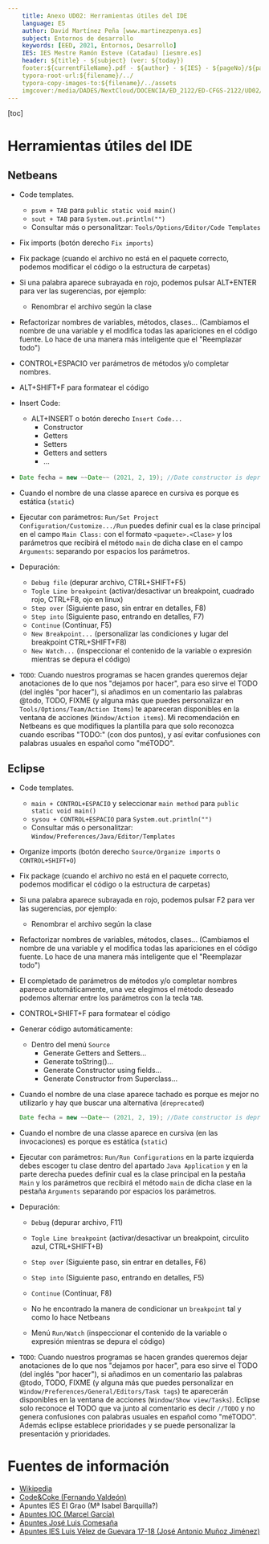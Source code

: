 ```yaml
---
    title: Anexo UD02: Herramientas útiles del IDE
    language: ES
    author: David Martínez Peña [www.martinezpenya.es]
    subject: Entornos de desarrollo
    keywords: [EED, 2021, Entornos, Desarrollo]
    IES: IES Mestre Ramón Esteve (Catadau) [iesmre.es]
    header: ${title} - ${subject} (ver: ${today}) 
    footer:${currentFileName}.pdf - ${author} - ${IES} - ${pageNo}/${pageCount}
    typora-root-url:${filename}/../
    typora-copy-images-to:${filename}/../assets
    imgcover:/media/DADES/NextCloud/DOCENCIA/ED_2122/ED-CFGS-2122/UD02/assets/cover.png
---
```

[toc]
# Herramientas útiles del IDE

## Netbeans

- Code templates.

  - `psvm + TAB` para `public static void main()`
  - `sout + TAB` para `System.out.println("")`
  - Consultar más o personalitzar: `Tools/Options/Editor/Code Templates`

- Fix imports (botón derecho `Fix imports`)

- Fix package (cuando el archivo no está en el paquete correcto, podemos modificar el código o la estructura de carpetas)

- Si una palabra aparece subrayada en rojo, podemos pulsar ALT+ENTER para ver las sugerencias, por ejemplo:

  - Renombrar el archivo según la clase

- Refactorizar nombres de variables, métodos, clases... (Cambiamos el nombre de una variable y el modifica todas las apariciones en el código fuente. Lo hace de una manera más inteligente que el "Reemplazar todo")

- CONTROL+ESPACIO ver parámetros de métodos y/o completar nombres.

- ALT+SHIFT+F para formatear el código

- Insert Code:

  - ALT+INSERT o botón derecho `Insert Code...`
    - Constructor
    - Getters
    - Setters
    - Getters and setters
    - ...

- ```java
  Date fecha = new ~~Date~~ (2021, 2, 19); //Date constructor is deprecated
  ```

- Cuando el nombre de una classe aparece en cursiva es porque es estática (`static`)

- Ejecutar con parámetros: `Run/Set Project Configuration/Customize.../Run` puedes definir cual es la clase principal en el campo `Main Class:` con el formato `<paquete>.<Clase>` y los parámetros que recibirá el método `main` de dicha clase en el campo `Arguments`: separando por espacios los parámetros.

- Depuración:

  - `Debug file` (depurar archivo, CTRL+SHIFT+F5)
  - `Togle Line breakpoint` (activar/desactivar un breakpoint, cuadrado rojo, CTRL+F8, ojo en linux)
  - `Step over` (Siguiente paso, sin entrar en detalles, F8)
  - `Step into` (Siguiente paso, entrando en detalles, F7)
  - `Continue` (Continuar, F5)
  - `New Breakpoint...` (personalizar las condiciones y lugar del breakpoint CTRL+SHIFT+F8)
  - `New Watch...` (inspeccionar el contenido de la variable o expresión mientras se depura el código)

- `TODO`: Cuando nuestros programas se hacen grandes queremos dejar anotaciones de lo que nos "dejamos por hacer", para eso sirve el TODO (del inglés "por hacer"), si añadimos en un comentario las palabras @todo, TODO, FIXME (y alguna más que puedes personalizar en `Tools/Options/Team/Action Items`) te apareceran disponibles en la ventana de acciones (`Window/Action items`). Mi recomendación en Netbeans es que modifiques la plantilla para que solo reconozca cuando escribas "TODO:" (con dos puntos), y así evitar confusiones con palabras usuales en español como "méTODO".

## Eclipse

- Code templates.

  - `main + CONTROL+ESPACIO` y seleccionar `main method` para `public static void main()`
  - `sysou + CONTROL+ESPACIO` para `System.out.println("")`
  - Consultar más o personalitzar: `Window/Preferences/Java/Editor/Templates`

- Organize imports (botón derecho `Source/Organize imports` o `CONTROL+SHIFT+O`)

- Fix package (cuando el archivo no está en el paquete correcto, podemos modificar el código o la estructura de carpetas)

- Si una palabra aparece subrayada en rojo, podemos pulsar F2 para ver las sugerencias, por ejemplo:

  - Renombrar el archivo según la clase

- Refactorizar nombres de variables, métodos, clases... (Cambiamos el nombre de una variable y el modifica todas las apariciones en el código fuente. Lo hace de una manera más inteligente que el "Reemplazar todo")

- El completado de parámetros de métodos y/o completar nombres aparece automáticamente, una vez elegimos el método deseado podemos alternar entre los parámetros con la tecla `TAB`.

- CONTROL+SHIFT+F para formatear el código

- Generar código automáticamente:

  - Dentro del menú `Source`
    - Generate Getters and Setters...
    - Generate toString()...
    - Generate Constructor using fields...
    - Generate Constructor from Superclass...

- Cuando el nombre de una clase aparece tachado es porque es mejor no utilizarlo y hay que buscar una alternativa (`dreprecated`)

  ```java
  Date fecha = new ~~Date~~ (2021, 2, 19); //Date constructor is deprecated
  ```

- Cuando el nombre de una classe aparece en cursiva (en las invocaciones) es porque es estática (`static`)

- Ejecutar con parámetros: `Run/Run Configurations` en la parte izquierda debes escoger tu clase dentro del apartado `Java Application` y en la parte derecha puedes definir cual es la clase principal en la pestaña `Main` y los parámetros que recibirá el método `main` de dicha clase en la pestaña `Arguments` separando por espacios los parámetros.

- Depuración:

  - `Debug` (depurar archivo, F11)

  - `Togle Line breakpoint` (activar/desactivar un breakpoint, circulito azul, CTRL+SHIFT+B)

  - `Step over` (Siguiente paso, sin entrar en detalles, F6)

  - `Step into` (Siguiente paso, entrando en detalles, F5)

  - `Continue` (Continuar, F8)
  - No he encontrado la manera de condicionar un `breakpoint` tal y como lo hace Netbeans
  
  - Menú `Run/Watch` (inspeccionar el contenido de la variable o expresión mientras se depura el código)
  
- `TODO`: Cuando nuestros programas se hacen grandes queremos dejar anotaciones de lo que nos "dejamos por hacer", para eso sirve el TODO (del inglés "por hacer"), si añadimos en un comentario las palabras @todo, TODO, FIXME (y alguna más que puedes personalizar en `Window/Preferences/General/Editors/Task tags`) te aparecerán disponibles en la ventana de acciones (`Window/Show view/Tasks`). Eclipse solo reconoce el TODO que va junto al comentario es decir `//TODO` y no genera confusiones con palabras usuales en español como "méTODO". Además eclipse establece prioridades y se puede personalizar la presentación y prioridades.

# Fuentes de información

- [Wikipedia](https://es.wikipedia.org)
- [Code&Coke (Fernando Valdeón)](http://entornos.codeandcoke.com/doku.php?id=start)
- Apuntes IES El Grao (Mª Isabel Barquilla?)
- [Apuntes IOC (Marcel García)](https://ioc.xtec.cat/materials/FP/Recursos/fp_dam_m05_/web/fp_dam_m05_htmlindex/index.html)
- [Apuntes José Luis Comesaña](https://www.sitiolibre.com/)
- [Apuntes IES Luis Vélez de Guevara 17-18 (José Antonio Muñoz Jiménez)](http://jamj2000.github.io/slides/2017/09/05/entornosdesarrollo/)
